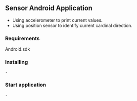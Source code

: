 ## Sensor Android Application
- Using accelerometer to print current values.
- Using position sensor to identify current cardinal direction. 

### Requirements
Android.sdk
### Installing

```
-
```
### Start application
```
-
```

